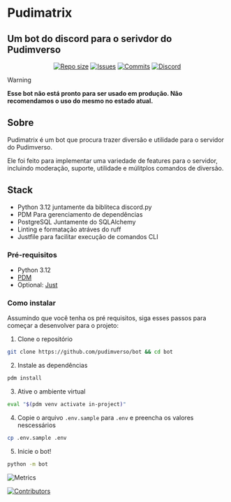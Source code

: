 # Pudimatrix

## Um bot do discord para o serivdor do Pudimverso

<div align="center">
    <p align="center">
        <a href="https://github.com/pudimverso/bot">
            <img alt="Repo size" src="https://img.shields.io/github/repo-size/pudimverso/bot?style=for-the-badge&logo=github&color=FAB387&logoColor=FAB387&labelColor=302D41"/></a>
        <a href="https://github.com/pudimverso/bot/issues">
            <img alt="Issues" src="https://img.shields.io/github/issues/pudimverso/bot?style=for-the-badge&logo=githubactions&color=F9E2AF&logoColor=F9E2AF&labelColor=302D41"></a>
        <a href="https://github.com/pudimverso/bot/commits/main/">
            <img alt="Commits" src="https://img.shields.io/github/commit-activity/t/pudimverso/bot?style=for-the-badge&logo=conventionalcommits&color=09CDAA&logoColor=F9E2AF&labelColor=302D41"></a>
        <a href="https://discord.gg/yK25rv2E56">
            <img alt="Discord" src="https://img.shields.io/discord/1216042188996083774?style=for-the-badge&logo=discord&color=B4BEFE&logoColor=B4BEFE&labelColor=302D41"></a>
    </p>
</div>

> [!WARNING]
**Esse bot não está pronto para ser usado em produção. Não recomendamos o uso do mesmo no estado atual.**

## Sobre
Pudimatrix é um bot que procura trazer diversão e utilidade para o servidor do Pudimverso.

Ele foi feito para implementar uma variedade de features para o servidor, incluindo moderação, suporte, utilidade e múlitplos comandos de diversão.

## Stack
- Python 3.12 juntamente da bibliteca discord.py
- PDM Para gerenciamento de dependências
- PostgreSQL Juntamente do SQLAlchemy
- Linting e formatação atráves do ruff
- Justfile para facilitar execução de comandos CLI

### Pré-requisitos
- Python 3.12
- [PDM](https://pdm-project.org/latest/)
- Optional: [Just](https://github.com/casey/just/)

### Como instalar
Assumindo que você tenha os pré requisitos, siga esses passos para começar a desenvolver para o projeto:

1. Clone o repositório
```bash
git clone https://github.com/pudimverso/bot && cd bot
```

2. Instale as dependências
```bash
pdm install
```

3. Ative o ambiente virtual
```bash
eval "$(pdm venv activate in-project)"
```

4. Copie o arquivo `.env.sample` para `.env` e preencha os valores nescessários
```bash
cp .env.sample .env
```

5. Inicie o bot!
```bash
python -m bot
```

![Metrics](https://repobeats.axiom.co/api/embed/06d2b47f2171aae6f6a09b680caefe9af1607a26.svg "Repobeats analytics image")

[![Contributors](https://contrib.rocks/image?repo=pudimverso/bot)](https://github.com/pudimverso/bot/graphs/contributors)

